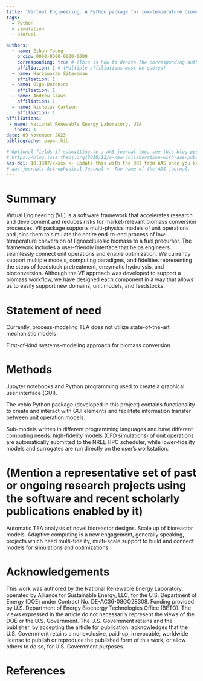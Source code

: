 ```yaml
---
title: 'Virtual Engineering: A Python package for low-temperature biomass conversion'
tags:
  - Python
  - simulation
  - biofuel

authors:
  - name: Ethan Young
    orcid: 0000-0000-0000-0000
    corresponding: true # (This is how to denote the corresponding author)
    affiliation: 1 # (Multiple affiliations must be quoted)
  - name: Hariswaran Sitaraman
    affiliation: 1
  - name: Olga Doronina
    affiliation: 1
  - name: Andrew Glaws
    affiliation: 1
  - name: Nicholas Carlson
    affiliation: 1
affiliations:
 - name: National Renewable Energy Laboratory, USA
   index: 1
date: 09 November 2023
bibliography: paper.bib

# Optional fields if submitting to a AAS journal too, see this blog post:
# https://blog.joss.theoj.org/2018/12/a-new-collaboration-with-aas-publishing
aas-doi: 10.3847/xxxxx <- update this with the DOI from AAS once you know it.
# aas-journal: Astrophysical Journal <- The name of the AAS journal.
---
```


# Summary

Virtual Engineering (VE) is a software framework that accelerates research and development and reduces risks for market-relevant biomass conversion processes. VE package supports multi-physics models of unit operations and joins them to simulate the entire end-to-end process of low-temperature conversion of lignocellulosic biomass to a fuel precursor. The framework includes a user-friendly interface that helps engineers seamlessly connect unit operations and enable optimization. We
currently support multiple models, computing paradigms, and fidelities representing the steps of feedstock pretreatment, enzymatic hydrolysis, and bioconversion. Although the VE approach was developed to support a biomass workflow, we have designed each component in a way that allows us to easily support new domains, unit models, and feedstocks.

# Statement of need

Currently, process-modeling TEA does not utilize state-of-the-art mechanistic models

First-of-kind systems-modeling approach for biomass conversion 

# Methods 

Jupyter notebooks and Python programming used to create a graphical user interface (GUI).

The vebio Python package (developed in this project) contains functionality to create and interact with GUI elements and facilitate information transfer between unit operation models.

Sub-models written in different programming languages and have different computing needs: high-fidelity models (CFD simulations) of unit operations are automatically submitted to the NREL HPC scheduler, while lower-fidelity models and surrogates are run directly on the user’s workstation.

# (Mention a representative set of past or ongoing research projects using the software and recent scholarly publications enabled by it)

Automatic TEA analysis of novel bioreactor designs. 
Scale up of bioreactor models. Adaptive computing is a new engagement, generally speaking, projects which need multi-fidelity, multi-scale support to build and connect models for simulations and optimizations.

# Acknowledgements

This work was authored by the National Renewable Energy Laboratory, operated by Alliance for Sustainable Energy, LLC, for the U.S. Department of Energy (DOE) under Contract No. DE-AC36-08GO28308. Funding provided by U.S. Department of Energy Bioenergy Technologies Office (BETO). The views expressed in the article do not necessarily represent the views of the DOE or the U.S. Government. The U.S. Government retains and the publisher, by accepting the article for publication, acknowledges that the U.S. Government retains a nonexclusive, paid-up, irrevocable, worldwide license to publish or reproduce the published form of this work, or allow others to do so, for U.S. Government purposes.

# References